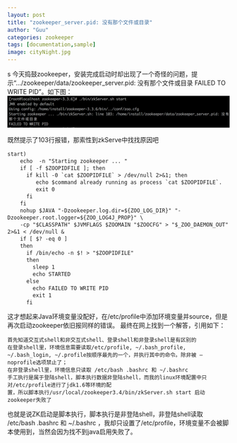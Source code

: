```yaml
---
layout: post
title: "zookeeper_server.pid: 没有那个文件或目录"
author: "Guu"
categories: zookeeper
tags: [documentation,sample]
image: cityNight.jpg
---
```

s
今天捣鼓zookeeper，安装完成启动时却出现了一个奇怪的问题，提示“.../zookeeper/data/zookeeper_server.pid: 没有那个文件或目录 FAILED TO WRITE PID”。如下图：
![alt text](/assets/img/20180301zk_start_failed.png "zookeeper启动失败截图")

既然提示了103行报错，那索性到zkServe中找找原因吧
```shell
start)
    echo  -n "Starting zookeeper ... "
    if [ -f $ZOOPIDFILE ]; then
      if kill -0 `cat $ZOOPIDFILE` > /dev/null 2>&1; then
         echo $command already running as process `cat $ZOOPIDFILE`. 
         exit 0
      fi
    fi
    nohup $JAVA "-Dzookeeper.log.dir=${ZOO_LOG_DIR}" "-Dzookeeper.root.logger=${ZOO_LOG4J_PROP}" \
    -cp "$CLASSPATH" $JVMFLAGS $ZOOMAIN "$ZOOCFG" > "$_ZOO_DAEMON_OUT" 2>&1 < /dev/null &
    if [ $? -eq 0 ]
    then
      if /bin/echo -n $! > "$ZOOPIDFILE"
      then
        sleep 1
        echo STARTED
      else
        echo FAILED TO WRITE PID
        exit 1
      fi
```

这才想起来Java环境变量没配好，在/etc/profile中添加环境变量并source，但是再次启动zookeeper依旧报同样的错误。
最终在网上找到一个解答，引用如下：
```
首先知道交互式shell和非交互式shell、登录shell和非登录shell是有区别的
在登录shell里，环境信息需要读取/etc/profile, ~/.bash_profile, ~/.bash_login, ~/.profile按顺序最先的一个，并执行其中的命令。除非被 —noprofile选项禁止了；
在非登录shell里，环境信息只读取 /etc/bash .bashrc 和 ~/.bashrc 
手工执行是属于登陆shell，脚本执行数据非登陆shell，而我的linux环境配置中只对/etc/profile进行了jdk1.6等环境的配
置，所以脚本执行/usr/local/zookeeper3.4/bin/zkServer.sh start 启动zookeeper失败了
```

也就是说ZK启动是脚本执行，脚本执行是非登陆shell，非登陆shell读取 /etc/bash .bashrc 和 ~/.bashrc ，我却只设置了/etc/profile，环境变量不会被脚本使用到，当然会因为找不到java启用失败了。


